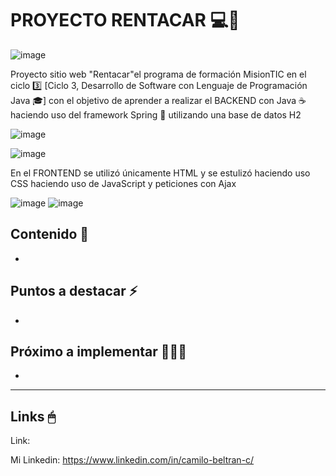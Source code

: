 # PROYECTO RENTACAR 💻🚗

![image](https://user-images.githubusercontent.com/96300875/166296230-18bef1cf-1747-402a-bee9-c4be7d8d6ecb.png)


Proyecto sitio web "Rentacar"el programa de formación MisionTIC en el ciclo 3️⃣ [Ciclo 3, Desarrollo de Software con Lenguaje de Programación Java 🎓] con el objetivo de aprender a realizar el BACKEND con Java ☕ haciendo uso del framework Spring 🍃 utilizando una base de datos H2 

<!--Imagen logo de Spring -->
![image](https://user-images.githubusercontent.com/96300875/166296186-23eeb329-acf1-4be2-ba91-4855a4793531.png)
<!--Imagen logo de H2 -->
![image](https://user-images.githubusercontent.com/96300875/166294636-82dbbedc-d191-438e-9d20-d63727862a73.png)


En el FRONTEND se utilizó únicamente HTML y se estulizó haciendo uso CSS
haciendo uso de JavaScript y peticiones con Ajax 

<!--Imagen HTML, CSS y JS -->
![image](https://user-images.githubusercontent.com/96300875/166295388-940e3e09-d4f1-49bb-8ab7-94c06fafdba0.png)
![image](https://user-images.githubusercontent.com/96300875/166296026-e430ddfc-f859-48a7-ae47-6e5a26a79b2c.png)


## Contenido 📖

- 

## Puntos a destacar ⚡

- 

## Próximo a implementar 🚧🔧🔨

- 

------------------------------------

## Links 🖱

Link: 

Mi Linkedin: https://www.linkedin.com/in/camilo-beltran-c/
